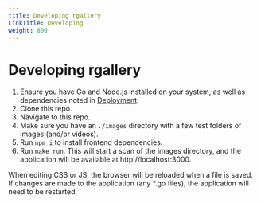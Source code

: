 ```yaml
---
title: Developing rgallery
LinkTitle: Developing
weight: 800
---
```


# Developing rgallery

1. Ensure you have Go and Node.js installed on your system, as well as dependencies noted in [Deployment](#deployment).
1. Clone this repo.
1. Navigate to this repo.
1. Make sure you have an `./images` directory with a few test folders of images (and/or videos).
1. Run `npm i` to install frontend dependencies.
1. Run `make run`. This will start a scan of the images directory, and the application will be available at http://localhost:3000.

When editing CSS or JS, the browser will be reloaded when a file is saved. If changes are made to the application (any \*.go files), the application will need to be restarted.
